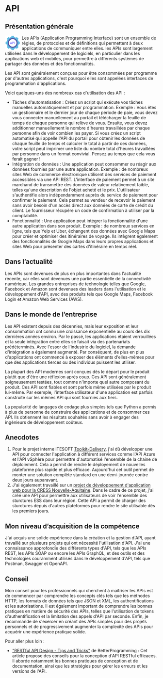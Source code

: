 # API

## Présentation générale

<img src="/img/api.png" width="50" height="50" style="float: left; margin-right: 5px">

Les APIs (Application Programming Interface) sont un ensemble de règles, de protocoles et de définitions qui permettent à deux applications de communiquer entre elles. les APIs sont largement utilisées dans le développement de logiciels, en particulier dans les applications web et mobiles, pour permettre à différents systèmes de partager des données et des fonctionnalités.

Les API sont généralement conçues pour être consommées par programme par d'autres applications, c'est pourquoi elles sont appelées interfaces de programmation d'applications.

Voici quelques-uns des nombreux cas d'utilisation des API :

- Tâches d'automatisation : Créez un script qui exécute vos tâches manuelles automatiquement et par programmation. Exemple : Vous êtes un gestionnaire et le dernier jour de chaque période de paie, vous devez vous connecter manuellement au portail et télécharger la feuille de temps de chaque personne qui relève de vous. Ensuite, vous devez additionner manuellement le nombre d'heures travaillées par chaque personne afin de voir combien les payer. Si vous créez un script automatisé qui appelle l'API du portail pour obtenir les données de chaque feuille de temps et calculer le total à partir de ces données, votre script peut imprimer une liste du nombre total d'heures travaillées par personne dans un format convivial. Pensez au temps que cela vous ferait gagner !
- Intégration de données : Une application peut consommer ou réagir aux données fournies par une autre application. Exemple : de nombreux sites Web de commerce électronique utilisent des services de paiement accessibles via une API REST. L'interface de paiement permet à un site marchand de transmettre des données de valeur relativement faible, telles qu'une description de l'objet acheté et le prix. L'utilisateur s'authentifie alors indépendamment auprès du service de paiement pour confirmer le paiement. Cela permet au vendeur de recevoir le paiement sans avoir besoin d'un accès direct aux données de carte de crédit du client. Le fournisseur récupère un code de confirmation à utiliser par la comptabilité.
- Fonctionnalité : Une application peut intégrer la fonctionnalité d'une autre application dans son produit. Exemple : de nombreux services en ligne, tels que Yelp et Uber, échangent des données avec Google Maps pour créer et optimiser des itinéraires de voyage. Ils intègrent également des fonctionnalités de Google Maps dans leurs propres applications et sites Web pour présenter des cartes d'itinéraire en temps réel.

## Dans l’actualité

Les APIs sont devenues de plus en plus importantes dans l'actualité récente, car elles sont devenues une partie essentielle de la connectivité numérique. Les grandes entreprises de technologie telles que Google, Facebook et Amazon sont devenues des leaders dans l'utilisation et le développement d'API, avec des produits tels que Google Maps, Facebook Login et Amazon Web Services (AWS).

## Dans le monde de l’entreprise

Les API existent depuis des décennies, mais leur exposition et leur consommation ont connu une croissance exponentielle au cours des dix dernières années environ. Par le passé, les applications étaient verrouillées et la seule intégration entre elles se faisait via des partenariats prédéterminés. Avec l'essor de l'industrie du logiciel, la demande d'intégration a également augmenté. Par conséquent, de plus en plus d'applications ont commencé à exposer des éléments d'elles-mêmes pour que des applications tierces ou des individus puissent les utiliser.

La plupart des API modernes sont conçues dès le départ pour le produit plutôt que d'être une réflexion après coup. Ces API sont généralement soigneusement testées, tout comme n'importe quel autre composant du produit. Ces API sont fiables et sont parfois même utilisées par le produit lui-même. Par exemple, l'interface utilisateur d'une application est parfois construite sur les mêmes API qui sont fournies aux tiers.

La popularité de langages de codage plus simples tels que Python a permis à plus de personne de construire des applications et de consommer ces API. Ils obtiennent les résultats souhaités sans avoir à engager des ingénieurs de développement coûteux.

## Anecdotes

1. Pour le projet interne iTESOFT [Toolkit-Delivery](/mes-réalisations/toolkit-delivery), j'ai dû développer une API pour connecter l'application à différent services comme l'API Azure et l'API vSphère pour permettre d'automatisé l'ensemble de la chaine de déploiement. Cela a permit de rendre le déployement de nouvelles plateforme plus rapide et plus efficace. Aujourd'hui cet outil permet de monter une solution complète standard en une demi-journée contre deux jours auparavant.
2. J'ai également travaillé sur un [projet de développement d'application web pour la CRESS Nouvelle-Aquitaine](/mes-réalisations/essentiel). Dans le cadre de ce projet, j'ai créé une API pour permettre aux utilisateurs de voir l'ensemble des sturctures ESS dans leur région. Cette API a permit de charger des sturctures depuis d'autres plateformes pour rendre le site utilisable dès les premiers jours.

## Mon niveau d’acquisition de la compétence

J'ai acquis une solide expérience dans la création et la gestion d'API, ayant travaillé sur plusieurs projets qui ont nécessité l'utilisation d'API. J'ai une connaissance approfondie des différents types d'API, tels que les APIs REST, les APIs SOAP ou encore les APIs GraphQL, et des outils et des technologies couramment utilisés dans le développement d'API, tels que Postman, Swagger et OpenAPI.

## Conseil

Mon conseil pour les professionnels qui cherchent à maîtriser les APIs est de commencer par comprendre les concepts clés tels que les méthodes HTTP, les formats de données tels que JSON et XML, les authentifications et les autorisations. Il est également important de comprendre les bonnes pratiques en matière de sécurité des APIs, telles que l'utilisation de tokens d'authentification et la limitation des appels d'API par seconde. Enfin, je recommande de s'exercer en créant des APIs simples pour des projets personnels et de progressivement augmenter la complexité des APIs pour acquérir une expérience pratique solide.

Pour aller plus loin :

- ["RESTful API Design - Tips and Tricks"](https://betterprogramming.pub/restful-api-design-tips-and-tricks-31a0f71e6d8f) de BetterProgramming : Cet article propose des conseils pour la conception d'API RESTful efficaces. Il aborde notamment les bonnes pratiques de conception et de documentation, ainsi que les stratégies pour gérer les erreurs et les versions de l'API.
